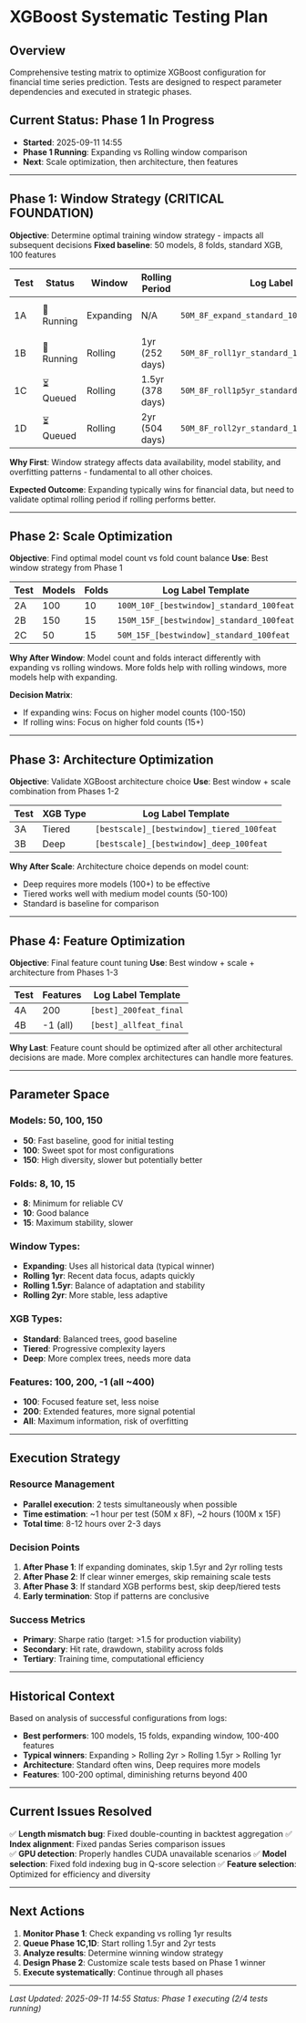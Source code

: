 # XGBoost Systematic Testing Plan

## Overview
Comprehensive testing matrix to optimize XGBoost configuration for financial time series prediction. Tests are designed to respect parameter dependencies and executed in strategic phases.

## Current Status: Phase 1 In Progress
- **Started**: 2025-09-11 14:55
- **Phase 1 Running**: Expanding vs Rolling window comparison
- **Next**: Scale optimization, then architecture, then features

---

## Phase 1: Window Strategy (CRITICAL FOUNDATION)
**Objective**: Determine optimal training window strategy - impacts all subsequent decisions
**Fixed baseline**: 50 models, 8 folds, standard XGB, 100 features

| Test | Status | Window | Rolling Period | Log Label | Est. Time |
|------|--------|--------|---------------|-----------|-----------|
| 1A | 🔄 Running | Expanding | N/A | `50M_8F_expand_standard_100feat_baseline` | 15-20 min |
| 1B | 🔄 Running | Rolling | 1yr (252 days) | `50M_8F_roll1yr_standard_100feat` | 15-20 min |
| 1C | ⏳ Queued | Rolling | 1.5yr (378 days) | `50M_8F_roll1p5yr_standard_100feat` | 15-20 min |
| 1D | ⏳ Queued | Rolling | 2yr (504 days) | `50M_8F_roll2yr_standard_100feat` | 15-20 min |

**Why First**: Window strategy affects data availability, model stability, and overfitting patterns - fundamental to all other choices.

**Expected Outcome**: Expanding typically wins for financial data, but need to validate optimal rolling period if rolling performs better.

---

## Phase 2: Scale Optimization
**Objective**: Find optimal model count vs fold count balance
**Use**: Best window strategy from Phase 1

| Test | Models | Folds | Log Label Template |
|------|--------|-------|--------------------|
| 2A | 100 | 10 | `100M_10F_[bestwindow]_standard_100feat` |
| 2B | 150 | 15 | `150M_15F_[bestwindow]_standard_100feat` |
| 2C | 50 | 15 | `50M_15F_[bestwindow]_standard_100feat` |

**Why After Window**: Model count and folds interact differently with expanding vs rolling windows. More folds help with rolling windows, more models help with expanding.

**Decision Matrix**:
- If expanding wins: Focus on higher model counts (100-150)
- If rolling wins: Focus on higher fold counts (15+)

---

## Phase 3: Architecture Optimization
**Objective**: Validate XGBoost architecture choice
**Use**: Best window + scale combination from Phases 1-2

| Test | XGB Type | Log Label Template |
|------|----------|--------------------|
| 3A | Tiered | `[bestscale]_[bestwindow]_tiered_100feat` |
| 3B | Deep | `[bestscale]_[bestwindow]_deep_100feat` |

**Why After Scale**: Architecture choice depends on model count:
- Deep requires more models (100+) to be effective
- Tiered works well with medium model counts (50-100)
- Standard is baseline for comparison

---

## Phase 4: Feature Optimization
**Objective**: Final feature count tuning
**Use**: Best window + scale + architecture from Phases 1-3

| Test | Features | Log Label Template |
|------|----------|--------------------|
| 4A | 200 | `[best]_200feat_final` |
| 4B | -1 (all) | `[best]_allfeat_final` |

**Why Last**: Feature count should be optimized after all other architectural decisions are made. More complex architectures can handle more features.

---

## Parameter Space
### Models: 50, 100, 150
- **50**: Fast baseline, good for initial testing
- **100**: Sweet spot for most configurations
- **150**: High diversity, slower but potentially better

### Folds: 8, 10, 15
- **8**: Minimum for reliable CV
- **10**: Good balance
- **15**: Maximum stability, slower

### Window Types:
- **Expanding**: Uses all historical data (typical winner)
- **Rolling 1yr**: Recent data focus, adapts quickly
- **Rolling 1.5yr**: Balance of adaptation and stability  
- **Rolling 2yr**: More stable, less adaptive

### XGB Types:
- **Standard**: Balanced trees, good baseline
- **Tiered**: Progressive complexity layers
- **Deep**: More complex trees, needs more data

### Features: 100, 200, -1 (all ~400)
- **100**: Focused feature set, less noise
- **200**: Extended features, more signal potential
- **All**: Maximum information, risk of overfitting

---

## Execution Strategy

### Resource Management
- **Parallel execution**: 2 tests simultaneously when possible
- **Time estimation**: ~1 hour per test (50M x 8F), ~2 hours (100M x 15F)
- **Total time**: 8-12 hours over 2-3 days

### Decision Points
1. **After Phase 1**: If expanding dominates, skip 1.5yr and 2yr rolling tests
2. **After Phase 2**: If clear winner emerges, skip remaining scale tests
3. **After Phase 3**: If standard XGB performs best, skip deep/tiered tests
4. **Early termination**: Stop if patterns are conclusive

### Success Metrics
- **Primary**: Sharpe ratio (target: >1.5 for production viability)
- **Secondary**: Hit rate, drawdown, stability across folds
- **Tertiary**: Training time, computational efficiency

---

## Historical Context
Based on analysis of successful configurations from logs:
- **Best performers**: 100 models, 15 folds, expanding window, 100-400 features
- **Typical winners**: Expanding > Rolling 2yr > Rolling 1.5yr > Rolling 1yr
- **Architecture**: Standard often wins, Deep requires more models
- **Features**: 100-200 optimal, diminishing returns beyond 400

---

## Current Issues Resolved
✅ **Length mismatch bug**: Fixed double-counting in backtest aggregation
✅ **Index alignment**: Fixed pandas Series comparison issues  
✅ **GPU detection**: Properly handles CUDA unavailable scenarios
✅ **Model selection**: Fixed fold indexing bug in Q-score selection
✅ **Feature selection**: Optimized for efficiency and diversity

---

## Next Actions
1. **Monitor Phase 1**: Check expanding vs rolling 1yr results
2. **Queue Phase 1C,1D**: Start rolling 1.5yr and 2yr tests
3. **Analyze results**: Determine winning window strategy
4. **Design Phase 2**: Customize scale tests based on Phase 1 winner
5. **Execute systematically**: Continue through all phases

---

*Last Updated: 2025-09-11 14:55*
*Status: Phase 1 executing (2/4 tests running)*